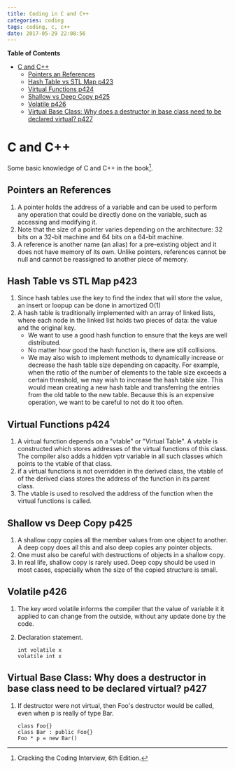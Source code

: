 ```yaml
---
title: Coding in C and C++
categories: coding
tags: coding, c, c++
date: 2017-05-29 22:08:56
---
```

<!-- markdown-toc start - Don't edit this section. Run M-x markdown-toc-generate-toc again -->
**Table of Contents**

- [C and C++](#c-and-c)
    - [Pointers an References](#pointers-an-references)
    - [Hash Table vs STL Map p423](#hash-table-vs-stl-map-p423)
    - [Virtual Functions p424](#virtual-functions-p424)
    - [Shallow vs Deep Copy p425](#shallow-vs-deep-copy-p425)
    - [Volatile p426](#volatile-p426)
    - [Virtual Base Class: Why does a destructor in base class need to be declared virtual? p427](#virtual-base-class-why-does-a-destructor-in-base-class-need-to-be-declared-virtual-p427)

<!-- markdown-toc end -->
<!--more-->
C and C++
=========

Some basic knowledge of C and C++ in the book[^1].

Pointers an References
----------------------

1.  A pointer holds the address of a variable and can be used to perform any operation that could be directly done on the variable, such as accessing and modifying it.
2.  Note that the size of a pointer varies depending on the architecture: 32 bits on a 32-bit machine and 64 bits on a 64-bit machine.
3.  A reference is another name (an alias) for a pre-existing object and it does not have memory of its own. Unlike pointers, references cannot be null and cannot be reassigned to another piece of memory.

Hash Table vs STL Map p423
--------------------------

1.  Since hash tables use the key to find the index that will store the value, an insert or loopup can be done in amortized O(1)
2.  A hash table is traditionally implemented with an array of linked lists, where each node in the linked list holds two pieces of data: the value and the original key.
    -   We want to use a good hash function to ensure that the keys are well distributed.
    -   No matter how good the hash function is, there are still collisions.
    -   We may also wish to implement methods to dynamically increase or decrease the hash table size depending on capacity. For example, when the ratio of the number of elements to the table size exceeds a certain threshold, we may wish to increase the hash table size. This would mean creating a new hash table and transferring the entries from the old table to the new table. Because this is an expensive operation, we want to be careful to not do it too often.

Virtual Functions p424
----------------------

1.  A virtual function depends on a "vtable" or "Virtual Table". A vtable is constructed which stores addresses of the virtual functions of this class. The compiler also adds a hidden vptr variable in all such classes which points to the vtable of that class.
2.  if a virtual functions is not overridden in the derived class, the vtable of of the derived class stores the address of the function in its parent class.
3.  The vtable is used to resolved the address of the function when the virtual functions is called.

Shallow vs Deep Copy p425
-------------------------

1.  A shallow copy copies all the member values from one object to another. A deep copy does all this and also deep copies any pointer objects.
2.  One must also be careful with destructions of objects in a shallow copy.
3.  In real life, shallow copy is rarely used. Deep copy should be used in most cases, especially when the size of the copied structure is small.

Volatile p426
-------------

1.  The key word volatile informs the compiler that the value of variable it it applied to can change from the outside, without any update done by the code.
2.  Declaration statement.

        int volatile x
        volatile int x

Virtual Base Class: Why does a destructor in base class need to be declared virtual? p427
-----------------------------------------------------------------------------------------

1.  If destructor were not virtual, then Foo's destructor would be called, even when p is really of type Bar.

        class Foo{}
        class Bar : public Foo{}
        Foo * p = new Bar()

[^1]: Cracking the Coding Interview, 6th Edition.
